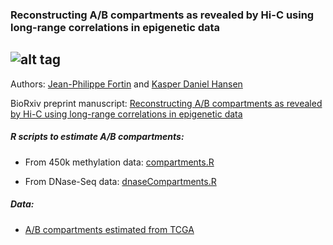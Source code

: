 ### Reconstructing A/B compartments as revealed by Hi-C using long-range correlations in epigenetic data

![alt tag](https://raw.github.com/jfortin1/TCGA_AB_Compartments/master/figures/try.png)
--------
Authors: [Jean-Philippe Fortin](mailto:zerbino@ebi.ac.uk) and [Kasper Daniel Hansen](mailto:khansen@jhsph.edu)


BioRxiv preprint manuscript: 
[Reconstructing A/B compartments as revealed by Hi-C using long-range correlations in epigenetic data](http://biorxiv.org/content/early/2015/06/03/019000)

##### R scripts to estimate A/B compartments:

* From 450k methylation data: [compartments.R](https://github.com/kasperdanielhansen/minfi/blob/master/R/compartments.R) 

* From DNase-Seq data: [dnaseCompartments.R](https://github.com/Jfortin1/compartments_repro/blob/master/R/dnaseCompartments.R) 

##### Data: 

* [A/B compartments estimated from TCGA](https://github.com/Jfortin1/TCGA_AB_Compartments)



